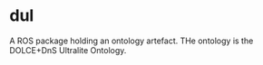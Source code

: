 # dul
A ROS package holding an ontology artefact.
THe ontology is the DOLCE+DnS Ultralite Ontology.
